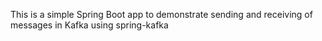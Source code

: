 This is a simple Spring Boot app to demonstrate sending and receiving of messages in Kafka using spring-kafka
